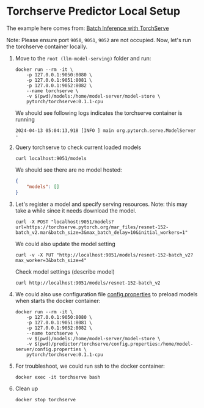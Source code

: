 # Torchserve Predictor Local Setup

The example here comes from: [Batch Inference with TorchServe](https://github.com/pytorch/serve/blob/master/docs/batch_inference_with_ts.md)

Note: Please ensure port `9050`, `9051`, `9052` are not occupied. Now, let's run the torchserve container locally.

1. Move to the `root (llm-model-serving)` folder and run:
    ```docker
    docker run --rm -it \
        -p 127.0.0.1:9050:8080 \
        -p 127.0.0.1:9051:8081 \
        -p 127.0.0.1:9052:8082 \
        --name torchserve \
        -v $(pwd)/models:/home/model-server/model-store \
        pytorch/torchserve:0.1.1-cpu
    ```
    We should see following logs indicates the torchserve container is running
    ```
    2024-04-13 05:04:13,918 [INFO ] main org.pytorch.serve.ModelServer -
    ```

2. Query torchserve to check current loaded models
    ```curl
    curl localhost:9051/models
    ```
    We should see there are no model hosted:
    ```json
    {
        "models": []
    }
    ```

3. Let's register a model and specify serving resources. Note: this may take a while since it needs download the model. 

    ```curl
    curl -X POST "localhost:9051/models?url=https://torchserve.pytorch.org/mar_files/resnet-152-batch_v2.mar&batch_size=3&max_batch_delay=10&initial_workers=1"
    ```

    <!-- $ curl -X POST "localhost:9051/models?url=resnet-152-batch_v2.mar&batch_size=3&max_batch_delay=10&initial_workers=1" -->

    We could also update the model setting
    ```curl
    curl -v -X PUT "http://localhost:9051/models/resnet-152-batch_v2?max_worker=3&batch_size=4"
    ```

    Check model settings (describe model)
    ```
    curl http://localhost:9051/models/resnet-152-batch_v2
    ```

4. We could also use configuration file [config.properties](config.properties) to preload models when starts the docker container:
    ```docker
    docker run --rm -it \
        -p 127.0.0.1:9050:8080 \
        -p 127.0.0.1:9051:8081 \
        -p 127.0.0.1:9052:8082 \
        --name torchserve \
        -v $(pwd)/models:/home/model-server/model-store \
        -v $(pwd)/predictor/torchserve/config.properties:/home/model-server/config.properties \
        pytorch/torchserve:0.1.1-cpu
    ```

5. For troubleshoot, we could run ssh to the docker container:
    ```docker
    docker exec -it torchserve bash
    ```

6. Clean up
    ```docker
    docker stop torchserve
    ```
